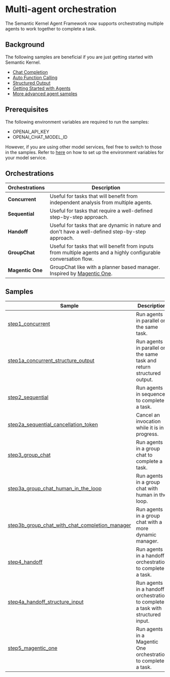 # Multi-agent orchestration

The Semantic Kernel Agent Framework now supports orchestrating multiple agents to work together to complete a task.

## Background

The following samples are beneficial if you are just getting started with Semantic Kernel.

- [Chat Completion](../../concepts/chat_completion/)
- [Auto Function Calling](../../concepts/auto_function_calling/)
- [Structured Output](../../concepts/structured_output/)
- [Getting Started with Agents](../../getting_started_with_agents/)
- [More advanced agent samples](../../concepts/agents/)

## Prerequisites

The following environment variables are required to run the samples:

- OPENAI_API_KEY
- OPENAI_CHAT_MODEL_ID

However, if you are using other model services, feel free to switch to those in the samples.
Refer to [here](../../concepts/setup/README.md) on how to set up the environment variables for your model service.

## Orchestrations

| **Orchestrations** | **Description**                                                                                                                                                                                     |
| ------------------ | --------------------------------------------------------------------------------------------------------------------------------------------------------------------------------------------------- |
| **Concurrent**     | Useful for tasks that will benefit from independent analysis from multiple agents.                                                                                                                  |
| **Sequential**     | Useful for tasks that require a well-defined step-by-step approach.                                                                                                                                 |
| **Handoff**        | Useful for tasks that are dynamic in nature and don't have a well-defined step-by-step approach.                                                                                                    |
| **GroupChat**      | Useful for tasks that will benefit from inputs from multiple agents and a highly configurable conversation flow.                                                                                    |
| **Magentic One**   | GroupChat like with a planner based manager. Inspired by [Magentic One](https://www.microsoft.com/en-us/research/articles/magentic-one-a-generalist-multi-agent-system-for-solving-complex-tasks/). |

## Samples

| Sample                                                                      | Description  |
|-----------------------------------------------------------------------------|--------------|
| [step1_concurrent](step1_concurrent.py)                                  | Run agents in parallel on the same task.  |
| [step1a_concurrent_structure_output](step1a_concurrent_structure_output.py) | Run agents in parallel on the same task and return structured output.  |
| [step2_sequential](step2_sequential.py)                                  | Run agents in sequence to complete a task.  |
| [step2a_sequential_cancellation_token](step2a_sequential_cancellation_token.py) | Cancel an invocation while it is in progress.  |
| [step3_group_chat](step3_group_chat.py)                                  | Run agents in a group chat to complete a task.  |
| [step3a_group_chat_human_in_the_loop](step3a_group_chat_human_in_the_loop.py) | Run agents in a group chat with human in the loop.  |
| [step3b_group_chat_with_chat_completion_manager](step3b_group_chat_with_chat_completion_manager.py) | Run agents in a group chat with a more dynamic manager.  |
| [step4_handoff](step4_handoff.py)                                        | Run agents in a handoff orchestration to complete a task.  |
| [step4a_handoff_structure_input](step4a_handoff_structure_input.py)      | Run agents in a handoff orchestration to complete a task with structured input.  |
| [step5_magentic_one](step5_magentic_one.py)                              | Run agents in a Magentic One orchestration to complete a task.  |
